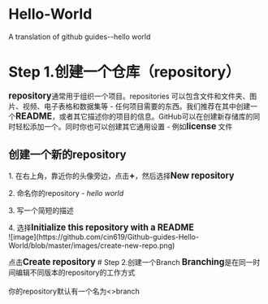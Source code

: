 # Hello-World
A translation of github guides--hello world
# Step 1.创建一个仓库（repository）
<big><b>repository</b></big>通常用于组织一个项目。repositories 可以包含文件和文件夹、图片、视频、电子表格和数据集等 - 任何项目需要的东西。我们推荐在其中创建一个<big><b>README</b></big>，或者其它描述你的项目的信息。GitHub可以在创建新存储库的同时轻松添加一个。同时你也可以创建其它通用设置 - 例如<big><b>license</b></big> 文件
## 创建一个新的repository
<p>1. 在右上角，靠近你的头像旁边，点击<big><b>+</b></big>，然后选择<big><b>New repository</b></big>
<p>2. 命名你的repository - <i>hello world</i>
<p>3. 写一个简短的描述
<p>4. 选择<big><b>Initialize this repository with a README</b></big>
<br>![image](https://github.com/cin619/Github-guides-Hello-World/blob/master/images/create-new-repo.png)
<p>点击<big><b>Create repository</b></big>
# Step 2.创建一个Branch
<big><b>Branching</b></big>是在同一时间编辑不同版本的repository的工作方式
<br>
<br>你的repository默认有一个名为<>branch
